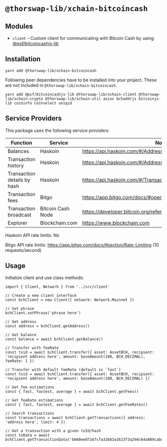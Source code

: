 # `@thorswap-lib/xchain-bitcoincash`

## Modules

- `client` - Custom client for communicating with Bitcoin Cash by using [@psf/bitcoincashjs-lib](https://www.npmjs.com/package/@psf/bitcoincashjs-lib)

## Installation

```
yarn add @thorswap-lib/xchain-bitcoincash
```

Following peer dependencies have to be installed into your project. These are not included in `@thorswap-lib/xchain-bitcoincash`.

```
yarn add @psf/bitcoincashjs-lib @thorswap-lib/xchain-client @thorswap-lib/xchain-crypto @thorswap-lib/xchain-util axios bchaddrjs bitcoinjs-lib coininfo coinselect uniqid
```

## Service Providers

This package uses the following service providers:

| Function                    | Service           | Notes                                                               |
| --------------------------- | ----------------- | ------------------------------------------------------------------- |
| Balances                    | Haskoin           | https://api.haskoin.com/#/Address/getBalance                        |
| Transaction history         | Haskoin           | https://api.haskoin.com/#/Address/getAddressTxsFull                 |
| Transaction details by hash | Haskoin           | https://api.haskoin.com/#/Transaction/getTransaction                |
| Transaction fees            | Bitgo             | https://app.bitgo.com/docs/#operation/v2.tx.getfeeestimate          |
| Transaction broadcast       | Bitcoin Cash Node | https://developer.bitcoin.org/reference/rpc/sendrawtransaction.html |
| Explorer                    | Blockchain.com    | https://www.blockchain.com                                          |

Haskoin API rate limits: No

Bitgo API rate limits: https://app.bitgo.com/docs/#section/Rate-Limiting (10 requests/second)

## Usage

Initialize client and use class methods:

```
import { Client, Network } from '../src/client'

// Create a new client interface
const bchClient = new Client({ network: Network.Mainnet })

// Set phrase
bchClient.setPhrase('phrase here')

// Get address
const address = bchClient.getAddress()

// Get balance
const balance = await bchClient.getBalance()

// Transfer with feeRate
const txid = await bchClient.transfer({ asset: AssetBCH, recipient: 'recipient address here', amount: baseAmount(100, BCH_DECIMAL), feeRate: 1 })

// Transfer with default feeRate (default is `fast`)
const txid = await bchClient.transfer({ asset: AssetBCH, recipient: 'recipient address here', amount: baseAmount(100, BCH_DECIMAL) })

// Get fee estimations
const { fast, fastest, average } = await bchClient.getFees()

// Get feeRate estimations
const { fast, fastest, average } = await bchClient.getFeeRates()

// Search transactions
const transactions = await bchClient.getTransactions({ address: 'address here', limit: 4 })

// Get a transaction with a given txId/hash
const txData = await bchClient.getTransactionData('b660ee07167cfa32681e2623f3a29dc64a089cabd9a3a07dd17f9028ac956eb8')

```
